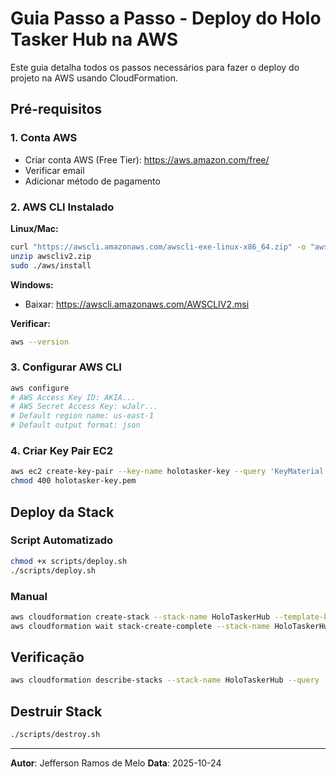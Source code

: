 # Guia Passo a Passo - Deploy do Holo Tasker Hub na AWS

Este guia detalha todos os passos necessários para fazer o deploy do projeto na AWS usando CloudFormation.

## Pré-requisitos

### 1. Conta AWS
- Criar conta AWS (Free Tier): https://aws.amazon.com/free/
- Verificar email
- Adicionar método de pagamento

### 2. AWS CLI Instalado

**Linux/Mac:**
```bash
curl "https://awscli.amazonaws.com/awscli-exe-linux-x86_64.zip" -o "awscliv2.zip"
unzip awscliv2.zip
sudo ./aws/install
```

**Windows:**
- Baixar: https://awscli.amazonaws.com/AWSCLIV2.msi

**Verificar:**
```bash
aws --version
```

### 3. Configurar AWS CLI

```bash
aws configure
# AWS Access Key ID: AKIA...
# AWS Secret Access Key: wJalr...
# Default region name: us-east-1
# Default output format: json
```

### 4. Criar Key Pair EC2

```bash
aws ec2 create-key-pair --key-name holotasker-key --query 'KeyMaterial' --output text > holotasker-key.pem
chmod 400 holotasker-key.pem
```

## Deploy da Stack

### Script Automatizado

```bash
chmod +x scripts/deploy.sh
./scripts/deploy.sh
```

### Manual

```bash
aws cloudformation create-stack --stack-name HoloTaskerHub --template-body file://cloudformation/template.yaml --parameters file://cloudformation/parameters.json --capabilities CAPABILITY_NAMED_IAM --region us-east-1
aws cloudformation wait stack-create-complete --stack-name HoloTaskerHub
```

## Verificação

```bash
aws cloudformation describe-stacks --stack-name HoloTaskerHub --query 'Stacks[0].Outputs[?OutputKey==`LoadBalancerDNS`].OutputValue' --output text
```

## Destruir Stack

```bash
./scripts/destroy.sh
```

---
**Autor**: Jefferson Ramos de Melo
**Data**: 2025-10-24